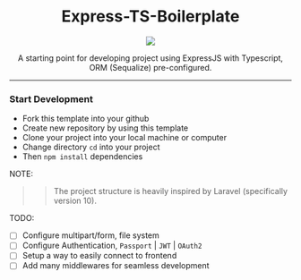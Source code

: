 <div align="center">
  <h1>Express-TS-Boilerplate</h1>
  <a href="https://skillicons.dev">
    <img src="https://skillicons.dev/icons?i=js,ts,nodejs,expressjs" />
  </a>

  <p>A starting point for developing project using ExpressJS with Typescript, ORM (Sequalize) pre-configured.</p>
</div>
<hr>

<div>
    <h3>Start Development</h3>
  <ul>
    <li> Fork this template into your github </li>
    <li> Create new repository by using this template </li>
    <li> Clone your project into your local machine or computer </li>
    <li> Change directory <code>cd</code> into your project </li>
    <li> Then <code>npm install</code> dependencies </li>
  </ul>
</div>

NOTE:
>> The project structure is heavily inspired by Laravel (specifically version 10).

TODO:
- [ ] Configure multipart/form, file system
- [ ] Configure Authentication, `Passport` | `JWT` | `OAuth2`
- [ ] Setup a way to easily connect to frontend
- [ ] Add many middlewares for seamless development
